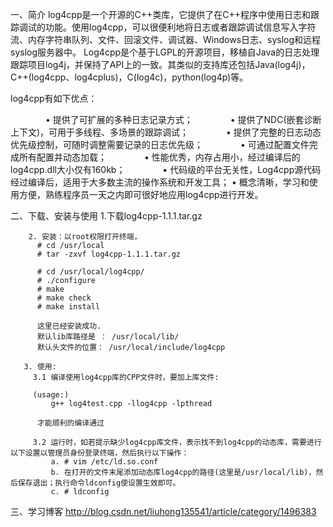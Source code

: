 一、简介
    log4cpp是一个开源的C++类库，它提供了在C++程序中使用日志和跟踪调试的功能。使用log4cpp，可以很便利地将日志或者跟踪调试信息写入字符流、内存字符串队列、文件、回滚文件、调试器、Windows日志、syslog和远程syslog服务器中。
    Log4cpp是个基于LGPL的开源项目，移植自Java的日志处理跟踪项目log4j，并保持了API上的一致。其类似的支持库还包括Java(log4j)，C++(log4cpp、log4cplus)，C(log4c)，python(log4p)等。

log4cpp有如下优点：

　　　　• 提供了可扩展的多种日志记录方式；
　　　　• 提供了NDC(嵌套诊断上下文)，可用于多线程、多场景的跟踪调试；
　　　　• 提供了完整的日志动态优先级控制，可随时调整需要记录的日志优先级；
　　　　• 可通过配置文件完成所有配置并动态加载；
　　　　• 性能优秀，内存占用小，经过编译后的log4cpp.dll大小仅有160kb；
　　　　• 代码级的平台无关性，Log4cpp源代码经过编译后，适用于大多数主流的操作系统和开发工具；
        • 概念清晰，学习和使用方便，熟练程序员一天之内即可很好地应用log4cpp进行开发。

二、下载、安装与使用 
		1.下载log4cpp-1.1.1.tar.gz   

        2. 安装：以root权限打开终端，
          # cd /usr/local
          # tar -zxvf log4cpp-1.1.1.tar.gz

          # cd /usr/local/log4cpp/
          # ./configure
          # make
          # make check
          # make install

          这里已经安装成功.
          默认lib库路径是 ： /usr/local/lib/
          默认头文件的位置： /usr/local/include/log4cpp       

       3. 使用:
         3.1 编译使用log4cpp库的CPP文件时，要加上库文件:

         (usage:) 
	         g++ log4test.cpp -llog4cpp -lpthread

          才能顺利的编译通过

         3.2 运行时，如若提示缺少log4cpp库文件，表示找不到log4cpp的动态库，需要进行以下设置以管理员身份登录终端，然后执行以下操作：
             a. # vim /etc/ld.so.conf
             b. 在打开的文件末尾添加动态库log4cpp的路径(这里是/usr/local/lib)，然后保存退出；执行命令ldconfig使设置生效即可。       
             c. # ldconfig
	  
三、学习博客
		http://blog.csdn.net/liuhong135541/article/category/1496383
